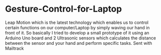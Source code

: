 # Gesture-Control-for-Laptop
Leap Motion which is the latest technology which enables us to control certain functions on our computer/Laptop by simply waving our hand in front of it. So basically I tried to develop a small prototype of it using an Arduino Uno board and 2 Ultrasonic sensors which calculates the distance between the sensor and your hand and perform specific tasks.     Sent with Mailtrack                 
